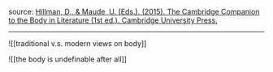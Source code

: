 source: [Hillman, D., & Maude, U. (Eds.). (2015). The Cambridge Companion to the Body in Literature (1st ed.). Cambridge University Press.](https://doi.org/10.1017/CCO9781107256668)

---

![[traditional v.s. modern views on body]]

![[the body is undefinable after all]]
